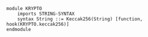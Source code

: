 ```{.k .uiuck .rvk}
module KRYPTO
    imports STRING-SYNTAX
    syntax String ::= Keccak256(String) [function, hook(KRYPTO.keccak256)]
endmodule
```
